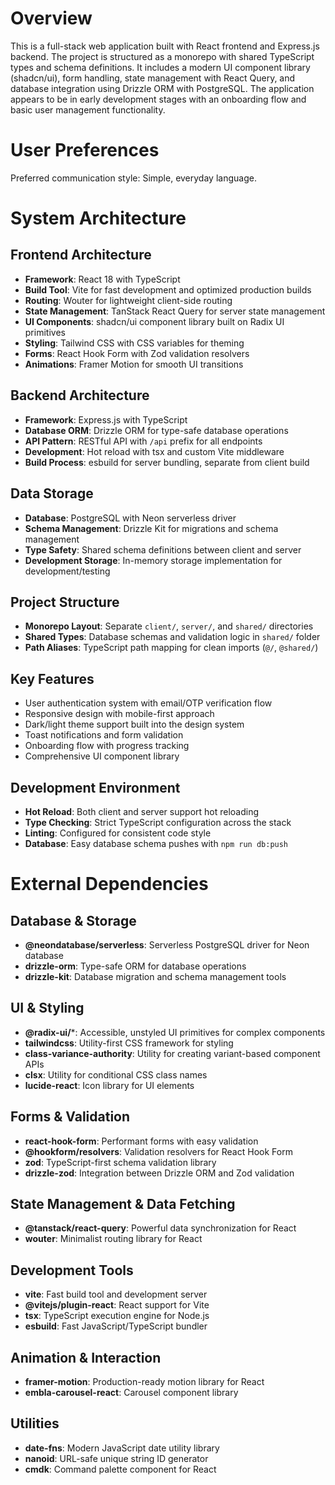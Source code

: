 # Overview

This is a full-stack web application built with React frontend and Express.js backend. The project is structured as a monorepo with shared TypeScript types and schema definitions. It includes a modern UI component library (shadcn/ui), form handling, state management with React Query, and database integration using Drizzle ORM with PostgreSQL. The application appears to be in early development stages with an onboarding flow and basic user management functionality.

# User Preferences

Preferred communication style: Simple, everyday language.

# System Architecture

## Frontend Architecture
- **Framework**: React 18 with TypeScript
- **Build Tool**: Vite for fast development and optimized production builds
- **Routing**: Wouter for lightweight client-side routing
- **State Management**: TanStack React Query for server state management
- **UI Components**: shadcn/ui component library built on Radix UI primitives
- **Styling**: Tailwind CSS with CSS variables for theming
- **Forms**: React Hook Form with Zod validation resolvers
- **Animations**: Framer Motion for smooth UI transitions

## Backend Architecture
- **Framework**: Express.js with TypeScript
- **Database ORM**: Drizzle ORM for type-safe database operations
- **API Pattern**: RESTful API with `/api` prefix for all endpoints
- **Development**: Hot reload with tsx and custom Vite middleware
- **Build Process**: esbuild for server bundling, separate from client build

## Data Storage
- **Database**: PostgreSQL with Neon serverless driver
- **Schema Management**: Drizzle Kit for migrations and schema management
- **Type Safety**: Shared schema definitions between client and server
- **Development Storage**: In-memory storage implementation for development/testing

## Project Structure
- **Monorepo Layout**: Separate `client/`, `server/`, and `shared/` directories
- **Shared Types**: Database schemas and validation logic in `shared/` folder
- **Path Aliases**: TypeScript path mapping for clean imports (`@/`, `@shared/`)

## Key Features
- User authentication system with email/OTP verification flow
- Responsive design with mobile-first approach
- Dark/light theme support built into the design system
- Toast notifications and form validation
- Onboarding flow with progress tracking
- Comprehensive UI component library

## Development Environment
- **Hot Reload**: Both client and server support hot reloading
- **Type Checking**: Strict TypeScript configuration across the stack
- **Linting**: Configured for consistent code style
- **Database**: Easy database schema pushes with `npm run db:push`

# External Dependencies

## Database & Storage
- **@neondatabase/serverless**: Serverless PostgreSQL driver for Neon database
- **drizzle-orm**: Type-safe ORM for database operations
- **drizzle-kit**: Database migration and schema management tools

## UI & Styling
- **@radix-ui/***: Accessible, unstyled UI primitives for complex components
- **tailwindcss**: Utility-first CSS framework for styling
- **class-variance-authority**: Utility for creating variant-based component APIs
- **clsx**: Utility for conditional CSS class names
- **lucide-react**: Icon library for UI elements

## Forms & Validation
- **react-hook-form**: Performant forms with easy validation
- **@hookform/resolvers**: Validation resolvers for React Hook Form
- **zod**: TypeScript-first schema validation library
- **drizzle-zod**: Integration between Drizzle ORM and Zod validation

## State Management & Data Fetching
- **@tanstack/react-query**: Powerful data synchronization for React
- **wouter**: Minimalist routing library for React

## Development Tools
- **vite**: Fast build tool and development server
- **@vitejs/plugin-react**: React support for Vite
- **tsx**: TypeScript execution engine for Node.js
- **esbuild**: Fast JavaScript/TypeScript bundler

## Animation & Interaction
- **framer-motion**: Production-ready motion library for React
- **embla-carousel-react**: Carousel component library

## Utilities
- **date-fns**: Modern JavaScript date utility library
- **nanoid**: URL-safe unique string ID generator
- **cmdk**: Command palette component for React